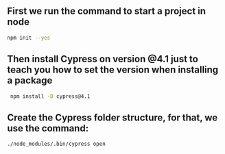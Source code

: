 ## First we run the command to start a project in node

```bash
npm init --yes
```

## Then install Cypress on version @4.1 just to teach you how to set the version when installing a package

```bash
 npm install -D cypress@4.1
```

## Create the Cypress folder structure, for that, we use the command:

```bash
./node_modules/.bin/cypress open
```
